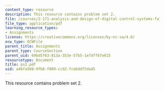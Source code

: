 ```yaml
---
content_type: resource
description: This resource contains problem set 2.
file: /courses/2-171-analysis-and-design-of-digital-control-systems-fall-2006/a46fa5089fb8f809cc92fce6ddf5da45_ps2.pdf
file_type: application/pdf
learning_resource_types:
- Assignments
license: https://creativecommons.org/licenses/by-nc-sa/4.0/
ocw_type: OCWFile
parent_title: Assignments
parent_type: CourseSection
parent_uid: 69bd5f63-813a-353e-57b5-1e7dff67e615
resourcetype: Document
title: ps2.pdf
uid: a46fa508-9fb8-f809-cc92-fce6ddf5da45
---
```

This resource contains problem set 2.